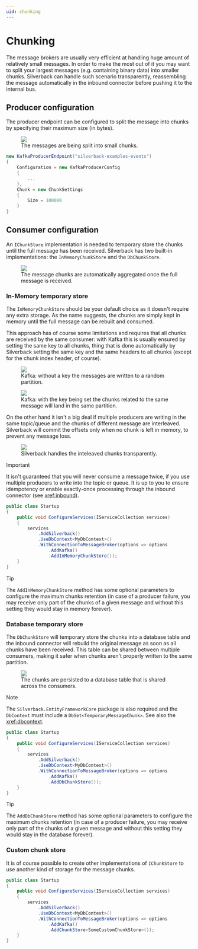 ```yaml
---
uid: chunking
---
```


# Chunking

The message brokers are usually very efficient at handling huge amount of relatively small messages. In order to make the most out of it you may want to split your largest messages (e.g. containing binary data) into smaller chunks. Silverback can handle such scenario transparently, reassembling the message automatically in the inbound connector before pushing it to the internal bus.

## Producer configuration

The producer endpoint can be configured to split the message into chunks by specifying their maximum size (in bytes).

<figure>
	<a href="~/images/diagrams/chunk-basic.png"><img src="~/images/diagrams/chunk-basic.png"></a>
    <figcaption>The messages are being split into small chunks.</figcaption>
</figure>

```csharp
new KafkaProducerEndpoint("silverback-examples-events")
{
    Configuration = new KafkaProducerConfig
    {
        ...
    },
    Chunk = new ChunkSettings
    {
        Size = 100000
    }
}
```

## Consumer configuration

An `IChunkStore` implementation is needed to temporary store the chunks until the full message has been received. Silverback has two built-in implementations: the `InMemoryChunkStore` and the `DbChunkStore`.

<figure>
	<a href="~/images/diagrams/chunk-basic.png"><img src="~/images/diagrams/chunk-basic.png"></a>
    <figcaption>The message chunks are automatically aggregated once the full message is received.</figcaption>
</figure>

### In-Memory temporary store

The `InMemoryChunkStore` should be your default choice as it doesn't require any extra storage. As the name suggests, the chunks are simply kept in memory until the full message can be rebuilt and consumed.

This approach has of course some limitations and requires that all chunks are received by the same consumer: with Kafka this is usually ensured by setting the same key to all chunks, thing that is done automatically by Silverback setting the same key and the same headers to all chunks (except for the chunk index header, of course).

<figure>
	<a href="~/images/diagrams/chunk-nokey.png"><img src="~/images/diagrams/chunk-nokey.png"></a>
    <figcaption>Kafka: without a key the messages are written to a random partition.</figcaption>
</figure>

<figure>
	<a href="~/images/diagrams/chunk-key.png"><img src="~/images/diagrams/chunk-key.png"></a>
    <figcaption>Kafka: with the key being set the chunks related to the same message will land in the same partition.</figcaption>
</figure>

On the other hand it isn't a big deal if multiple producers are writing in the same topic/queue and the chunks of different message are interleaved. Silverback will commit the offsets only when no chunk is left in memory, to prevent any message loss.

<figure>
	<a href="~/images/diagrams/chunk-interleaved.png"><img src="~/images/diagrams/chunk-interleaved.png"></a>
    <figcaption>Silverback handles the inteleaved chunks transparently.</figcaption>
</figure>


> [!Important]
> It isn't guaranteed that you will never consume a message twice, if you use multiple producers to write into the topic or queue. It is up to you to ensure idempotency or enable exactly-once processing through the inbound connector (see <xref:inbound>).

```csharp
public class Startup
{
    public void ConfigureServices(IServiceCollection services)
    {
        services
            .AddSilverback()
            .UseDbContext<MyDbContext>()
            .WithConnectionToMessageBroker(options => options
                .AddKafka()
                .AddInMemoryChunkStore());
    }
}
```

> [!Tip]
> The `AddInMemoryChunkStore` method has some optional parameters to configure the maximum chunks retention (in case of a producer failure, you may receive only part of the chunks of a given message and without this setting they would stay in memory forever).

### Database temporary store

The `DbChunkStore` will temporary store the chunks into a database table and the inbound connector will rebuild the original message as soon as all chunks have been received. This table can be shared between multiple consumers, making it safer when chunks aren't properly written to the same partition.

<figure>
	<a href="~/images/diagrams/chunk-persisted.png"><img src="~/images/diagrams/chunk-persisted.png"></a>
    <figcaption>The chunks are persisted to a database table that is shared across the consumers.</figcaption>
</figure>

> [!Note]
> The `Silverback.EntityFrameworkCore` package is also required and the `DbContext` must include a `DbSet<TemporaryMessageChunk>`. See also the <xref:dbcontext>.

```csharp
public class Startup
{
    public void ConfigureServices(IServiceCollection services)
    {
        services
            .AddSilverback()
            .UseDbContext<MyDbContext>()
            .WithConnectionToMessageBroker(options => options
                .AddKafka()
                .AddDbChunkStore());
    }
}
```

> [!Tip]
> The `AddDbChunkStore` method has some optional parameters to configure the maximum chunks retention (in case of a producer failure, you may receive only part of the chunks of a given message and without this setting they would stay in the database forever).

### Custom chunk store

It is of course possible to create other implementations of `IChunkStore` to use another kind of storage for the message chunks.

```csharp
public class Startup
{
    public void ConfigureServices(IServiceCollection services)
    {
        services
            .AddSilverback()
            .UseDbContext<MyDbContext>()
            .WithConnectionToMessageBroker(options => options
                .AddKafka()
                .AddChunkStore<SomeCustomChunkStore>());
    }
}
```

